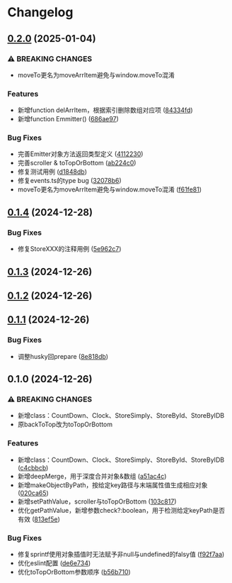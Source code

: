 # Changelog


## [0.2.0](https://github.com/Xli33/utils-where/compare/v0.1.4...v0.2.0) (2025-01-04)


### ⚠ BREAKING CHANGES

* moveTo更名为moveArrItem避免与window.moveTo混淆

### Features

* 新增function delArrItem，根据索引删除数组对应项 ([84334fd](https://github.com/Xli33/utils-where/commit/84334fde74ce36addfda72547c3e976f92999903))
* 新增function Emmitter<T extends Evt>() ([686ae97](https://github.com/Xli33/utils-where/commit/686ae97ed55456cf780787195fbc64c563f9dca6))


### Bug Fixes

* 完善Emitter对象方法返回类型定义 ([4112230](https://github.com/Xli33/utils-where/commit/4112230329cf101dc280faf8509c8b1ce8807128))
* 完善scroller & toTopOrBottom ([ab224c0](https://github.com/Xli33/utils-where/commit/ab224c0548e2423d2e9078fe5c8a109919e83f2c))
* 修复测试用例 ([d1848db](https://github.com/Xli33/utils-where/commit/d1848db98d101982b826e05cf45f1ed2ea2dd172))
* 修复events.ts的type bug ([32078b6](https://github.com/Xli33/utils-where/commit/32078b6224d6051e0114d60e3a96953b73a1400a))
* moveTo更名为moveArrItem避免与window.moveTo混淆 ([f61fe81](https://github.com/Xli33/utils-where/commit/f61fe816db5019fc1126c1ccf79424a95c1e7e1b))

## [0.1.4](https://github.com/Xli33/utils-where/compare/v0.1.3...v0.1.4) (2024-12-28)


### Bug Fixes

* 修复StoreXXX的注释用例 ([5e962c7](https://github.com/Xli33/utils-where/commit/5e962c7f22e3fa56f118f83ff2afbf2a70951b7c))

## [0.1.3](https://github.com/Xli33/utils-where/compare/v0.1.2...v0.1.3) (2024-12-26)

## [0.1.2](https://github.com/Xli33/utils-where/compare/v0.1.1...v0.1.2) (2024-12-26)

## [0.1.1](https://github.com/Xli33/utils-where/compare/v0.1.0...v0.1.1) (2024-12-26)


### Bug Fixes

* 调整husky回prepare ([8e818db](https://github.com/Xli33/utils-where/commit/8e818dba25cbba13296641c982d5654e2736494b))

## 0.1.0 (2024-12-26)


### ⚠ BREAKING CHANGES

* 新增class：CountDown、Clock、StoreSimply、StoreById、StoreByIDB
* 原backToTop改为toTopOrBottom

### Features

* 新增class：CountDown、Clock、StoreSimply、StoreById、StoreByIDB ([c4cbbcb](https://github.com/Xli33/utils-where/commit/c4cbbcbe3a52ea6d2b90b2fc32d4d71a45d53d04))
* 新增deepMerge，用于深度合并对象&数组 ([a51ac4c](https://github.com/Xli33/utils-where/commit/a51ac4c870afc818de50abecee6a069fb1285275))
* 新增makeObjectByPath，按给定key路径与末端属性值生成相应对象 ([020ca65](https://github.com/Xli33/utils-where/commit/020ca65f3656e7ca29725128f4314ad30362a70c))
* 新增setPathValue，scroller与toTopOrBottom ([103c817](https://github.com/Xli33/utils-where/commit/103c8173756d2574bcae91043a38ab3ab1d5c027))
* 优化getPathValue，新增参数check?:boolean，用于检测给定keyPath是否有效 ([813ef5e](https://github.com/Xli33/utils-where/commit/813ef5e4b919e1ea530c6f45ea3b7225f23beff4))


### Bug Fixes

* 修复sprintf使用对象插值时无法赋予非null与undefined的falsy值 ([f92f7aa](https://github.com/Xli33/utils-where/commit/f92f7aa157ff3eedb3a10685ac4a6e11c40a5afd))
* 优化eslint配置 ([de6e734](https://github.com/Xli33/utils-where/commit/de6e7344084622a7fca66f89e3d30025c436f565))
* 优化toTopOrBottom参数顺序 ([b56b710](https://github.com/Xli33/utils-where/commit/b56b7103f2b8a59ed949f0bd1b3871b17463511c))
